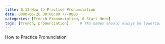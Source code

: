 ```yaml
---
title: 0.13 How to Practice Pronunciation
date: 0000-06-26 00:00:00 +/-0800
categories: [French Pronunciation, 0 Start Here]
tags: [french, pronunciation]     # TAG names should always be lowercase
---
```


How to Practice Pronunciation
